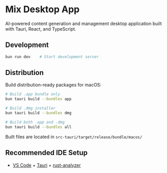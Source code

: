 # Mix Desktop App

AI-powered content generation and management desktop application built with Tauri, React, and TypeScript.

## Development

```bash
bun run dev    # Start development server
```

## Distribution

Build distribution-ready packages for macOS:

```bash
# Build .app bundle only
bun tauri build --bundles app

# Build .dmg installer 
bun tauri build --bundles dmg

# Build both .app and .dmg
bun tauri build --bundles all
```

Built files are located in `src-tauri/target/release/bundle/macos/`

## Recommended IDE Setup

- [VS Code](https://code.visualstudio.com/) + [Tauri](https://marketplace.visualstudio.com/items?itemName=tauri-apps.tauri-vscode) + [rust-analyzer](https://marketplace.visualstudio.com/items?itemName=rust-lang.rust-analyzer)

